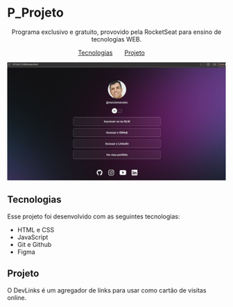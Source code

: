 # P_Projeto

<p align="center">
 Programa exclusivo e gratuito, provovido pela RocketSeat para ensino de tecnologias WEB. 
</p>

<p align="center">
<a href="#-tecnologias">Tecnologias</a>&nbsp;&nbsp;&nbsp;&nbsp;&nbsp;&nbsp;
<a href="#-projeto">Projeto</a>&nbsp;&nbsp;&nbsp;&nbsp;&nbsp;&nbsp;
</p>

<p align="Center">
<img alt="projeto DevLinks" src=".github/my-project.jpg" widht="100%">
</p>

## Tecnologias

Esse projeto foi desenvolvido com as seguintes tecnologias:

- HTML e CSS
- JavaScript
- Git e Github
- Figma

## Projeto

O DevLinks é um agregador de links para usar como cartão de visitas online.
